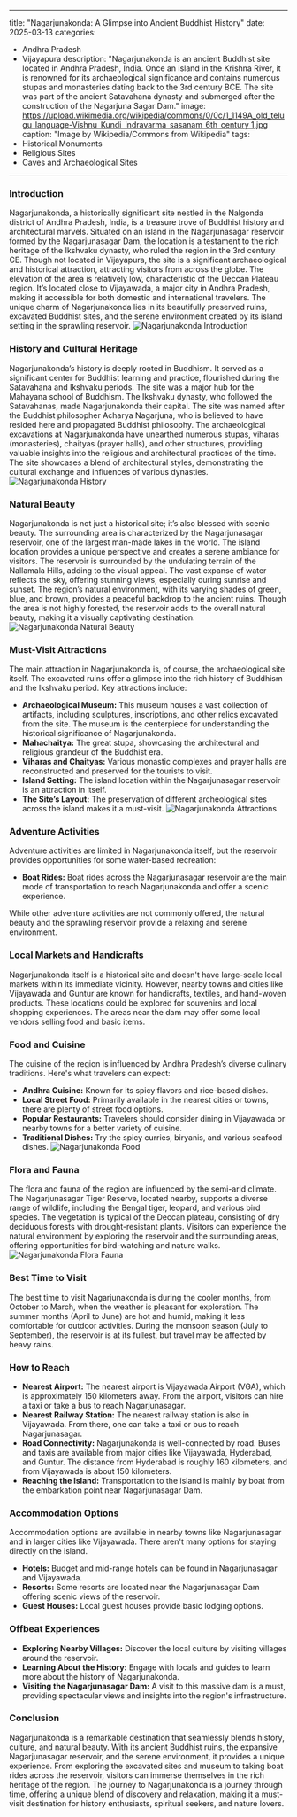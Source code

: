 
---
title: "Nagarjunakonda: A Glimpse into Ancient Buddhist History"
date: 2025-03-13
categories:
  - Andhra Pradesh
  - Vijayapura
description: "Nagarjunakonda is an ancient Buddhist site located in Andhra Pradesh, India. Once an island in the Krishna River, it is renowned for its archaeological significance and contains numerous stupas and monasteries dating back to the 3rd century BCE. The site was part of the ancient Satavahana dynasty and submerged after the construction of the Nagarjuna Sagar Dam."
image: https://upload.wikimedia.org/wikipedia/commons/0/0c/1_1149A_old_telugu_language-Vishnu_Kundi_indravarma_sasanam_6th_century_1.jpg
caption: "Image by Wikipedia/Commons from Wikipedia"
tags: 
  - Historical Monuments
  - Religious Sites
  - Caves and Archaeological Sites
---


### **Introduction**

Nagarjunakonda, a historically significant site nestled in the Nalgonda district of Andhra Pradesh, India, is a treasure trove of Buddhist history and architectural marvels. Situated on an island in the Nagarjunasagar reservoir formed by the Nagarjunasagar Dam, the location is a testament to the rich heritage of the Ikshvaku dynasty, who ruled the region in the 3rd century CE. Though not located in Vijayapura, the site is a significant archaeological and historical attraction, attracting visitors from across the globe. The elevation of the area is relatively low, characteristic of the Deccan Plateau region. It’s located close to Vijayawada, a major city in Andhra Pradesh, making it accessible for both domestic and international travelers. The unique charm of Nagarjunakonda lies in its beautifully preserved ruins, excavated Buddhist sites, and the serene environment created by its island setting in the sprawling reservoir. <img src="placeholder_image_nagarjunakonda_introduction.jpg" alt="Nagarjunakonda Introduction">

### **History and Cultural Heritage**

Nagarjunakonda’s history is deeply rooted in Buddhism. It served as a significant center for Buddhist learning and practice, flourished during the Satavahana and Ikshvaku periods. The site was a major hub for the Mahayana school of Buddhism. The Ikshvaku dynasty, who followed the Satavahanas, made Nagarjunakonda their capital. The site was named after the Buddhist philosopher Acharya Nagarjuna, who is believed to have resided here and propagated Buddhist philosophy. The archaeological excavations at Nagarjunakonda have unearthed numerous stupas, viharas (monasteries), chaityas (prayer halls), and other structures, providing valuable insights into the religious and architectural practices of the time. The site showcases a blend of architectural styles, demonstrating the cultural exchange and influences of various dynasties. <img src="placeholder_image_nagarjunakonda_history.jpg" alt="Nagarjunakonda History">

###  **Natural Beauty**

Nagarjunakonda is not just a historical site; it’s also blessed with scenic beauty. The surrounding area is characterized by the Nagarjunasagar reservoir, one of the largest man-made lakes in the world. The island location provides a unique perspective and creates a serene ambiance for visitors. The reservoir is surrounded by the undulating terrain of the Nallamala Hills, adding to the visual appeal. The vast expanse of water reflects the sky, offering stunning views, especially during sunrise and sunset. The region’s natural environment, with its varying shades of green, blue, and brown, provides a peaceful backdrop to the ancient ruins. Though the area is not highly forested, the reservoir adds to the overall natural beauty, making it a visually captivating destination. <img src="placeholder_image_nagarjunakonda_natural_beauty.jpg" alt="Nagarjunakonda Natural Beauty">

### **Must-Visit Attractions**

The main attraction in Nagarjunakonda is, of course, the archaeological site itself. The excavated ruins offer a glimpse into the rich history of Buddhism and the Ikshvaku period. Key attractions include:

*   **Archaeological Museum:** This museum houses a vast collection of artifacts, including sculptures, inscriptions, and other relics excavated from the site. The museum is the centerpiece for understanding the historical significance of Nagarjunakonda.
*   **Mahachaitya:** The great stupa, showcasing the architectural and religious grandeur of the Buddhist era.
*   **Viharas and Chaityas:** Various monastic complexes and prayer halls are reconstructed and preserved for the tourists to visit.
*   **Island Setting:** The island location within the Nagarjunasagar reservoir is an attraction in itself.
*   **The Site’s Layout:** The preservation of different archeological sites across the island makes it a must-visit. <img src="placeholder_image_nagarjunakonda_attractions.jpg" alt="Nagarjunakonda Attractions">

### **Adventure Activities**

Adventure activities are limited in Nagarjunakonda itself, but the reservoir provides opportunities for some water-based recreation:

*   **Boat Rides:** Boat rides across the Nagarjunasagar reservoir are the main mode of transportation to reach Nagarjunakonda and offer a scenic experience.

While other adventure activities are not commonly offered, the natural beauty and the sprawling reservoir provide a relaxing and serene environment.

### **Local Markets and Handicrafts**

Nagarjunakonda itself is a historical site and doesn't have large-scale local markets within its immediate vicinity. However, nearby towns and cities like Vijayawada and Guntur are known for handicrafts, textiles, and hand-woven products. These locations could be explored for souvenirs and local shopping experiences. The areas near the dam may offer some local vendors selling food and basic items.

### **Food and Cuisine**

The cuisine of the region is influenced by Andhra Pradesh’s diverse culinary traditions. Here's what travelers can expect:

*   **Andhra Cuisine:** Known for its spicy flavors and rice-based dishes.
*   **Local Street Food:** Primarily available in the nearest cities or towns, there are plenty of street food options.
*   **Popular Restaurants:** Travelers should consider dining in Vijayawada or nearby towns for a better variety of cuisine.
*   **Traditional Dishes:** Try the spicy curries, biryanis, and various seafood dishes. <img src="placeholder_image_nagarjunakonda_food.jpg" alt="Nagarjunakonda Food">

### **Flora and Fauna**

The flora and fauna of the region are influenced by the semi-arid climate. The Nagarjunasagar Tiger Reserve, located nearby, supports a diverse range of wildlife, including the Bengal tiger, leopard, and various bird species. The vegetation is typical of the Deccan plateau, consisting of dry deciduous forests with drought-resistant plants. Visitors can experience the natural environment by exploring the reservoir and the surrounding areas, offering opportunities for bird-watching and nature walks. <img src="placeholder_image_nagarjunakonda_flora_fauna.jpg" alt="Nagarjunakonda Flora Fauna">

### **Best Time to Visit**

The best time to visit Nagarjunakonda is during the cooler months, from October to March, when the weather is pleasant for exploration. The summer months (April to June) are hot and humid, making it less comfortable for outdoor activities. During the monsoon season (July to September), the reservoir is at its fullest, but travel may be affected by heavy rains.

### **How to Reach**

*   **Nearest Airport:** The nearest airport is Vijayawada Airport (VGA), which is approximately 150 kilometers away. From the airport, visitors can hire a taxi or take a bus to reach Nagarjunasagar.
*   **Nearest Railway Station:** The nearest railway station is also in Vijayawada. From there, one can take a taxi or bus to reach Nagarjunasagar.
*   **Road Connectivity:** Nagarjunakonda is well-connected by road. Buses and taxis are available from major cities like Vijayawada, Hyderabad, and Guntur. The distance from Hyderabad is roughly 160 kilometers, and from Vijayawada is about 150 kilometers.
*   **Reaching the Island:** Transportation to the island is mainly by boat from the embarkation point near Nagarjunasagar Dam.

### **Accommodation Options**

Accommodation options are available in nearby towns like Nagarjunasagar and in larger cities like Vijayawada. There aren't many options for staying directly on the island.

*   **Hotels:** Budget and mid-range hotels can be found in Nagarjunasagar and Vijayawada.
*   **Resorts:** Some resorts are located near the Nagarjunasagar Dam offering scenic views of the reservoir.
*   **Guest Houses:** Local guest houses provide basic lodging options.

### **Offbeat Experiences**

*   **Exploring Nearby Villages:** Discover the local culture by visiting villages around the reservoir.
*   **Learning About the History:** Engage with locals and guides to learn more about the history of Nagarjunakonda.
*   **Visiting the Nagarjunasagar Dam:** A visit to this massive dam is a must, providing spectacular views and insights into the region's infrastructure.

### **Conclusion**

Nagarjunakonda is a remarkable destination that seamlessly blends history, culture, and natural beauty. With its ancient Buddhist ruins, the expansive Nagarjunasagar reservoir, and the serene environment, it provides a unique experience. From exploring the excavated sites and museum to taking boat rides across the reservoir, visitors can immerse themselves in the rich heritage of the region. The journey to Nagarjunakonda is a journey through time, offering a unique blend of discovery and relaxation, making it a must-visit destination for history enthusiasts, spiritual seekers, and nature lovers.


